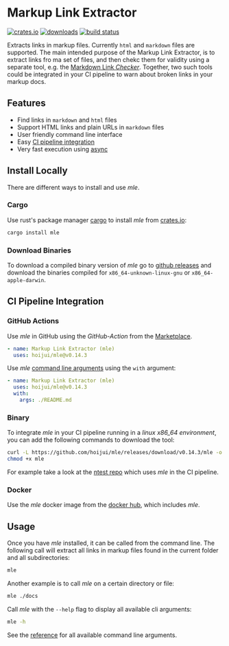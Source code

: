 <!--
SPDX-FileCopyrightText: 2022 Robin Vobruba <hoijui.quaero@gmail.com>
SPDX-FileCopyrightText: 2020 Armin Becher <becherarmin@gmail.com>

SPDX-License-Identifier: CC0-1.0
-->

# Markup Link Extractor

[![crates.io](
    https://img.shields.io/crates/v/mle.svg?color=orange)](
    https://crates.io/crates/mle)
[![downloads](
    https://badgen.net/crates/d/mle?color=blue)](
    https://crates.io/crates/mle)
[![build status](
    https://gitlab.com/hoijui/mle_ci/badges/master/pipeline.svg)](
    https://gitlab.com/hoijui/mle_ci/pipelines)

<!--
[![asciicast](
    https://asciinema.org/a/299100.svg)](
    https://asciinema.org/a/299100)
-->

Extracts links in markup files.
Currently `html` and `markdown` files are supported.
The main intended purpose of the Markup Link Extractor,
is to extract links fro ma set of files,
and then chekc them for validity using a separate tool,
e.g. the [Markdown Link *Checker*](https://github.com/becheran/mlc).
Together, two such tools could be integrated in your CI pipeline
to warn about broken links in your markup docs.

## Features

* Find links in `markdown` and `html` files
* Support HTML links and plain URLs in `markdown` files
* User friendly command line interface
* Easy [CI pipeline integration](#ci-pipeline-integration)
* Very fast execution using [async](https://rust-lang.github.io/async-book/)

<!--
* Throttle option to prevent *429 Too Many Requests* errors
-->

## Install Locally

There are different ways to install and use *mle*.

### Cargo

Use rust's package manager [cargo](https://doc.rust-lang.org/cargo/)
to install *mle* from [crates.io](https://crates.io/crates/mle):

``` bash
cargo install mle
```

### Download Binaries

To download a compiled binary version of *mle*
go to [github releases](https://github.com/hoijui/mle/releases)
and download the binaries compiled for `x86_64-unknown-linux-gnu`
or `x86_64-apple-darwin`.

## CI Pipeline Integration

### GitHub Actions

Use *mle* in GitHub using the *GitHub-Action*
from the [Marketplace](https://github.com/marketplace/actions/markup-link-checker-mle).

``` yaml
- name: Markup Link Extractor (mle)
  uses: hoijui/mle@v0.14.3
```

Use *mle* [command line arguments](docs/reference.md) using the `with` argument:

``` yaml
- name: Markup Link Extractor (mle)
  uses: hoijui/mle@v0.14.3
  with:
    args: ./README.md
```

### Binary

To integrate *mle* in your CI pipeline running in a *linux x86_64 environment*,
you can add the following commands to download the tool:

``` bash
curl -L https://github.com/hoijui/mle/releases/download/v0.14.3/mle -o mle
chmod +x mle
```

For example take a look at the [ntest repo](https://github.com/becheran/ntest/blob/master/.gitlab-ci.yml)
which uses *mle* in the CI pipeline.

### Docker

Use the *mle* docker image from the [docker hub](https://hub.docker.com/repository/docker/hoijui/mle),
which includes *mle*.

## Usage

Once you have *mle* installed,
it can be called from the command line.
The following call will extract all links in markup files found in the current folder
and all subdirectories:

``` bash
mle
```

Another example is to call *mle* on a certain directory or file:

``` bash
mle ./docs
```

Call *mle* with the `--help` flag to display all available cli arguments:

``` bash
mle -h
```

See the [reference](docs/reference.md) for all available command line arguments.


